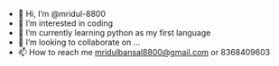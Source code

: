 - 👋 Hi, I’m @mridul-8800
- 👀 I’m interested in coding 
- 🌱 I’m currently learning python as my first language 
- 💞️ I’m looking to collaborate on ...
- 📫 How to reach me mridulbansal8800@gmail.com or 8368409603

<!---
mridul-8800/mridul-8800 is a ✨ special ✨ repository because its `README.md` (this file) appears on your GitHub profile.
You can click the Preview link to take a look at your changes.
--->
